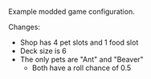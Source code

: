 Example modded game configuration.

Changes:

- Shop has 4 pet slots and 1 food slot
- Deck size is 6
- The only pets are "Ant" and "Beaver"
  - Both have a roll chance of 0.5
